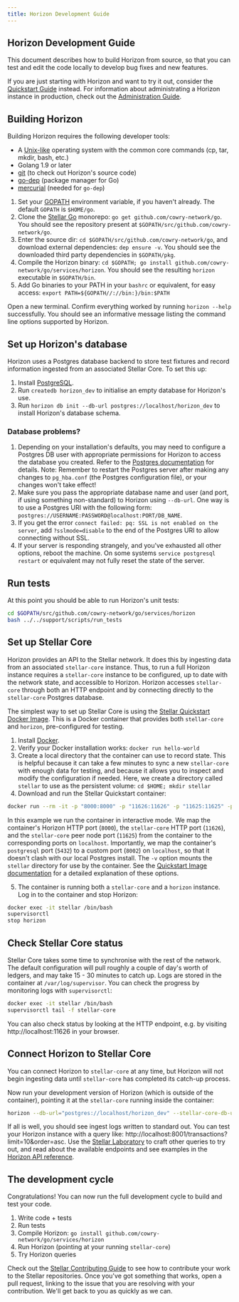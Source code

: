 ```yaml
---
title: Horizon Development Guide
---
```

## Horizon Development Guide

This document describes how to build Horizon from source, so that you can test and edit the code locally to develop bug fixes and new features.

If you are just starting with Horizon and want to try it out, consider the [Quickstart Guide](quickstart.md) instead. For information about administrating a Horizon instance in production, check out the [Administration Guide](admin.md).

## Building Horizon
Building Horizon requires the following developer tools:

- A [Unix-like](https://en.wikipedia.org/wiki/Unix-like) operating system with the common core commands (cp, tar, mkdir, bash, etc.)
- Golang 1.9 or later
- [git](https://git-scm.com/) (to check out Horizon's source code)
- [go-dep](https://golang.github.io/dep/) (package manager for Go)
- [mercurial](https://www.mercurial-scm.org/) (needed for `go-dep`)

1. Set your [GOPATH](https://github.com/golang/go/wiki/GOPATH) environment variable, if you haven't already. The default `GOPATH` is `$HOME/go`.
2. Clone the [Stellar Go](https://github.com/cowry-network/go) monorepo:  `go get github.com/cowry-network/go`. You should see the repository present at `$GOPATH/src/github.com/cowry-network/go`.
3. Enter the source dir: `cd $GOPATH/src/github.com/cowry-network/go`, and download external dependencies: `dep ensure -v`. You should see the downloaded third party dependencies in `$GOPATH/pkg`.
4. Compile the Horizon binary: `cd $GOPATH; go install github.com/cowry-network/go/services/horizon`. You should see the resulting `horizon` executable in `$GOPATH/bin`.
5. Add Go binaries to your PATH in your `bashrc` or equivalent, for easy access: `export PATH=${GOPATH//://bin:}/bin:$PATH`

Open a new terminal. Confirm everything worked by running `horizon --help` successfully. You should see an informative message listing the command line options supported by Horizon.

## Set up Horizon's database
Horizon uses a Postgres database backend to store test fixtures and record information ingested from an associated Stellar Core. To set this up:
1. Install [PostgreSQL](https://www.postgresql.org/).
2. Run `createdb horizon_dev` to initialise an empty database for Horizon's use.
3. Run `horizon db init --db-url postgres://localhost/horizon_dev` to install Horizon's database schema.

### Database problems?
1. Depending on your installation's defaults, you may need to configure a Postgres DB user with appropriate permissions for Horizon to access the database you created. Refer to the [Postgres documentation](https://www.postgresql.org/docs/current/sql-createuser.html) for details. Note: Remember to restart the Postgres server after making any changes to `pg_hba.conf` (the Postgres configuration file), or your changes won't take effect!
2. Make sure you pass the appropriate database name and user (and port, if using something non-standard) to Horizon using `--db-url`. One way is to use a Postgres URI with the following form: `postgres://USERNAME:PASSWORD@localhost:PORT/DB_NAME`.
3. If you get the error `connect failed: pq: SSL is not enabled on the server`, add `?sslmode=disable` to the end of the Postgres URI to allow connecting without SSL.
4. If your server is responding strangely, and you've exhausted all other options, reboot the machine. On some systems `service postgresql restart` or equivalent may not fully reset the state of the server.

## Run tests
At this point you should be able to run Horizon's unit tests:
```bash
cd $GOPATH/src/github.com/cowry-network/go/services/horizon
bash ../../support/scripts/run_tests
```

## Set up Stellar Core
Horizon provides an API to the Stellar network. It does this by ingesting data from an associated `stellar-core` instance. Thus, to run a full Horizon instance requires a `stellar-core` instance to be configured, up to date with the network state, and accessible to Horizon. Horizon accesses `stellar-core` through both an HTTP endpoint and by connecting directly to the `stellar-core` Postgres database.

The simplest way to set up Stellar Core is using the [Stellar Quickstart Docker Image](https://github.com/stellar/docker-stellar-core-horizon). This is a Docker container that provides both `stellar-core` and `horizon`, pre-configured for testing.

1. Install [Docker](https://www.docker.com/get-started).
2. Verify your Docker installation works: `docker run hello-world`
3. Create a local directory that the container can use to record state. This is helpful because it can take a few minutes to sync a new `stellar-core` with enough data for testing, and because it allows you to inspect and modify the configuration if needed. Here, we create a directory called `stellar` to use as the persistent volume: `cd $HOME; mkdir stellar`
4. Download and run the Stellar Quickstart container:

```bash
docker run --rm -it -p "8000:8000" -p "11626:11626" -p "11625:11625" -p"8002:5432" -v $HOME/stellar:/opt/stellar --name stellar stellar/quickstart --testnet
```

In this example we run the container in interactive mode. We map the container's Horizon HTTP port (`8000`), the `stellar-core` HTTP port (`11626`), and the `stellar-core` peer node port (`11625`) from the container to the corresponding ports on `localhost`. Importantly, we map the container's `postgresql` port (`5432`) to a custom port (`8002`) on `localhost`, so that it doesn't clash with our local Postgres install.
The `-v` option mounts the `stellar` directory for use by the container. See the [Quickstart Image documentation](https://github.com/stellar/docker-stellar-core-horizon) for a detailed explanation of these options.

5. The container is running both a `stellar-core` and a `horizon` instance. Log in to the container and stop Horizon:
```bash
docker exec -it stellar /bin/bash
supervisorctl
stop horizon
```

## Check Stellar Core status
Stellar Core takes some time to synchronise with the rest of the network. The default configuration will pull roughly a couple of day's worth of ledgers, and may take 15 - 30 minutes to catch up. Logs are stored in the container at `/var/log/supervisor`. You can check the progress by monitoring logs with `supervisorctl`:
```bash
docker exec -it stellar /bin/bash
supervisorctl tail -f stellar-core
```

You can also check status by looking at the HTTP endpoint, e.g. by visiting http://localhost:11626 in your browser.

## Connect Horizon to Stellar Core
You can connect Horizon to `stellar-core` at any time, but Horizon will not begin ingesting data until `stellar-core` has completed its catch-up process.

Now run your development version of Horizon (which is outside of the container), pointing it at the `stellar-core` running inside the container:

```bash
horizon --db-url="postgres://localhost/horizon_dev" --stellar-core-db-url="postgres://stellar:postgres@localhost:8002/core" --stellar-core-url="http://localhost:11626" --port 8001 --network-passphrase "Test SDF Network ; September 2015" --ingest
```

If all is well, you should see ingest logs written to standard out. You can test your Horizon instance with a query like: http://localhost:8001/transactions?limit=10&order=asc. Use the [Stellar Laboratory](https://www.stellar.org/laboratory/) to craft other queries to try out,
and read about the available endpoints and see examples in the [Horizon API reference](https://www.stellar.org/developers/horizon/reference/).

## The development cycle
Congratulations! You can now run the full development cycle to build and test your code.
1. Write code + tests
2. Run tests
3. Compile Horizon: `go install github.com/cowry-network/go/services/horizon`
4. Run Horizon (pointing at your running `stellar-core`)
5. Try Horizon queries

Check out the [Stellar Contributing Guide](https://github.com/stellar/docs/blob/master/CONTRIBUTING.md) to see how to contribute your work to the Stellar repositories. Once you've got something that works, open a pull request, linking to the issue that you are resolving with your contribution. We'll get back to you as quickly as we can.
